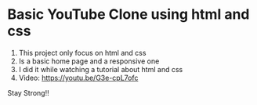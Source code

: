 # Basic YouTube Clone using html and css


1. This project only focus on html and css
2. Is a basic home page and a responsive one
3. I did it while watching a tutorial about html and css
4. Video: https://youtu.be/G3e-cpL7ofc

Stay Strong!!
